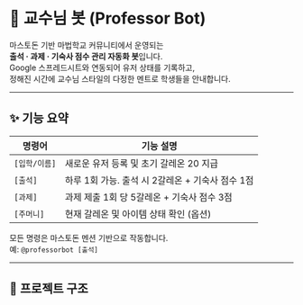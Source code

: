 # 🧙 교수님 봇 (Professor Bot)

마스토돈 기반 마법학교 커뮤니티에서 운영되는  
**출석 · 과제 · 기숙사 점수 관리 자동화 봇**입니다.  
Google 스프레드시트와 연동되어 유저 상태를 기록하고,  
정해진 시간에 교수님 스타일의 다정한 멘트로 학생들을 안내합니다.

---

## ✨ 기능 요약

| 명령어           | 기능 설명 |
|------------------|-----------|
| `[입학/이름]`     | 새로운 유저 등록 및 초기 갈레온 20 지급 |
| `[출석]`         | 하루 1회 가능. 출석 시 2갈레온 + 기숙사 점수 1점 |
| `[과제]`         | 과제 제출 1회 당 5갈레온 + 기숙사 점수 3점 |
| `[주머니]`       | 현재 갈레온 및 아이템 상태 확인 (옵션) |

모든 명령은 마스토돈 멘션 기반으로 작동합니다.  
예: `@professorbot [출석]`

---

## 📁 프로젝트 구조

